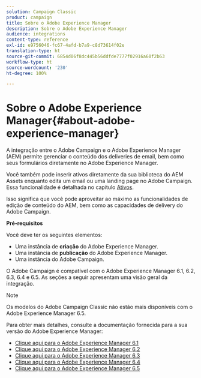```yaml
---
solution: Campaign Classic
product: campaign
title: Sobre o Adobe Experience Manager
description: Sobre o Adobe Experience Manager
audience: integrations
content-type: reference
exl-id: e9756046-fc67-4afd-b7a9-c8d73614f02e
translation-type: ht
source-git-commit: 6854d06f8dc445b56ddfde7777f02916a60f2b63
workflow-type: ht
source-wordcount: '230'
ht-degree: 100%

---
```


# Sobre o Adobe Experience Manager{#about-adobe-experience-manager}

A integração entre o Adobe Campaign e o Adobe Experience Manager (AEM) permite gerenciar o conteúdo dos deliveries de email, bem como seus formulários diretamente no Adobe Experience Manager.

Você também pode inserir ativos diretamente da sua biblioteca do AEM Assets enquanto edita um email ou uma landing page no Adobe Campaign. Essa funcionalidade é detalhada no capítulo [Ativos](../../integrations/using/sharing-assets-with-adobe-experience-cloud.md).

Isso significa que você pode aproveitar ao máximo as funcionalidades de edição de conteúdo do AEM, bem como as capacidades de delivery do Adobe Campaign.

**Pré-requisitos**

Você deve ter os seguintes elementos:

* Uma instância de **criação** do Adobe Experience Manager.
* Uma instância de **publicação** do Adobe Experience Manager.
* Uma instância do Adobe Campaign.

O Adobe Campaign é compatível com o Adobe Experience Manager 6.1, 6.2, 6.3, 6.4 e 6.5. As seções a seguir apresentam uma visão geral da integração.

>[!NOTE]
>
>Os modelos do Adobe Campaign Classic não estão mais disponíveis com o Adobe Experience Manager 6.5.

Para obter mais detalhes, consulte a documentação fornecida para a sua versão do Adobe Experience Manager:

* [Clique aqui para o Adobe Experience Manager 6.1](https://docs.adobe.com/docs/en/aem/6-1/administer/integration/marketing-cloud/campaign/campaignonpremise.html)
* [Clique aqui para o Adobe Experience Manager 6.2](https://docs.adobe.com/docs/en/aem/6-2/administer/integration/marketing-cloud/campaign/campaignonpremise.html)
* [Clique aqui para o Adobe Experience Manager 6.3](https://helpx.adobe.com/experience-manager/6-3/sites/administering/using/campaignonpremise.html)
* [Clique aqui para o Adobe Experience Manager 6.4](https://helpx.adobe.com/experience-manager/6-4/sites/administering/using/campaignonpremise.html)
* [Clique aqui para o Adobe Experience Manager 6.5](https://helpx.adobe.com/experience-manager/6-5/sites/administering/using/campaignonpremise.html)
